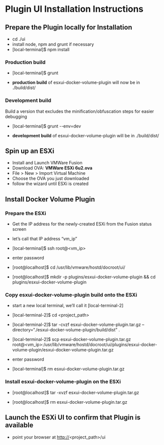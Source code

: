 
Plugin UI Installation Instructions
===================================

Prepare the Plugin locally for Installation
-------------------------------------------

-   cd ./ui
-   install node, npm and grunt if necessary
-   [local-terminal]$ npm install

### Production build

-   [local-terminal]$ grunt

-   **production build** of esxui-docker-volume-plugin will now be in ./build/dist/

### Development build

Build a version that excludes the minification/obfuscation steps for easier debugging

-   [local-terminal]$ grunt --env=dev

-   **development build** of esxui-docker-volume-plugin will be in ./build/dist/

Spin up an ESXi
---------------

-   Install and Launch VMWare Fusion
-   Download OVA: **VMWare ESXi 6u2.ova**
-   File &gt; New &gt; Import Virtual Machine
-   Choose the OVA you just downloaded
-   follow the wizard until ESXi is created

Install Docker Volume Plugin
----------------------------

### Prepare the ESXi

-   Get the IP address for the newly-created ESXi from the Fusion status screen
-   let’s call that IP address “vm\_ip”
-   [local-terminal]$ ssh root@<vm_ip>

-   enter password
-   [root@localhost]$ cd /usr/lib/vmware/hostd/docroot/ui/

-   [root@localhost]$ mkdir -p plugins/esxui-docker-volume-plugin &amp;&amp; cd plugins/esxui-docker-volume-plugin

### Copy esxui-docker-volume-plugin build onto the ESXi

-   start a new local terminal, we’ll call it \[local-terminal-2\]
-   [local-terminal-2]$ cd <project_path>

-   [local-terminal-2]$ tar -cvzf esxui-docker-volume-plugin.tar.gz –directory=“./esxui-docker-volume-plugin/build/dist” .

-   [local-terminal-2]$ scp esxui-docker-volume-plugin.tar.gz root@<vm_ip>:/usr/lib/vmware/hostd/docroot/ui/plugins/esxui-docker-volume-plugin/esxui-docker-volume-plugin.tar.gz

-   enter password
-   [local-terminal]$ rm esxui-docker-volume-plugin.tar.gz

### Install esxui-docker-volume-plugin on the ESXi

-   [root@localhost]$ tar -xvzf esxui-docker-volume-plugin.tar.gz

-   [root@localhost]$ rm esxui-docker-volume-plugin.tar.gz

Launch the ESXi UI to confirm that Plugin is available
------------------------------------------------------

-   point your browser at <http://><project_path>/ui
